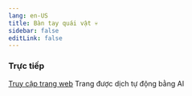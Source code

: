 ```yaml
---
lang: en-US
title: Bàn tay quái vật 💀
sidebar: false
editLink: false
---
```


### Trực tiếp

<sample src="https://monster-hands.needle.tools/" />

[Truy cập trang web](https://monster-hands.needle.tools/)
Trang được dịch tự động bằng AI